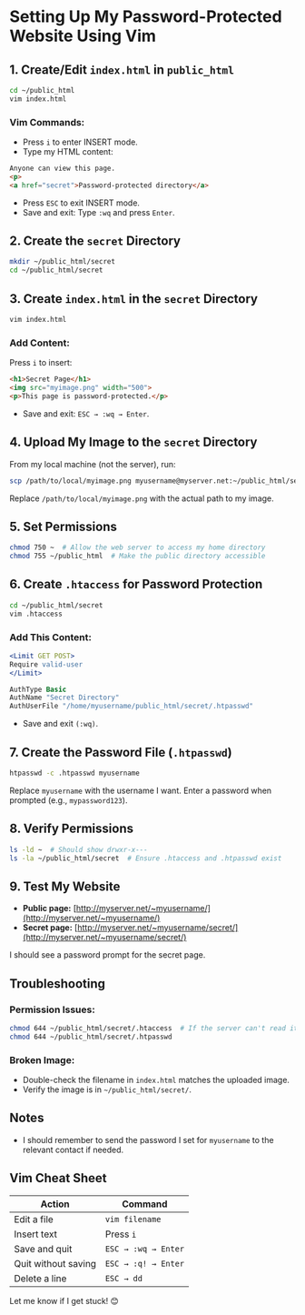 # Setting Up My Password-Protected Website Using Vim

## 1. Create/Edit `index.html` in `public_html`

```bash
cd ~/public_html
vim index.html
```

### Vim Commands:
- Press `i` to enter INSERT mode.
- Type my HTML content:

```html
Anyone can view this page.
<p>
<a href="secret">Password-protected directory</a>
```

- Press `ESC` to exit INSERT mode.
- Save and exit: Type `:wq` and press `Enter`.

## 2. Create the `secret` Directory

```bash
mkdir ~/public_html/secret
cd ~/public_html/secret
```

## 3. Create `index.html` in the `secret` Directory

```bash
vim index.html
```

### Add Content:

Press `i` to insert:

```html
<h1>Secret Page</h1>
<img src="myimage.png" width="500">
<p>This page is password-protected.</p>
```

- Save and exit: `ESC → :wq → Enter`.

## 4. Upload My Image to the `secret` Directory

From my local machine (not the server), run:

```bash
scp /path/to/local/myimage.png myusername@myserver.net:~/public_html/secret/
```

Replace `/path/to/local/myimage.png` with the actual path to my image.

## 5. Set Permissions

```bash
chmod 750 ~  # Allow the web server to access my home directory
chmod 755 ~/public_html  # Make the public directory accessible
```

## 6. Create `.htaccess` for Password Protection

```bash
cd ~/public_html/secret
vim .htaccess
```

### Add This Content:

```apache
<Limit GET POST>
Require valid-user
</Limit>

AuthType Basic
AuthName "Secret Directory"
AuthUserFile "/home/myusername/public_html/secret/.htpasswd"
```

- Save and exit `(:wq)`.

## 7. Create the Password File (`.htpasswd`)

```bash
htpasswd -c .htpasswd myusername
```

Replace `myusername` with the username I want.
Enter a password when prompted (e.g., `mypassword123`).

## 8. Verify Permissions

```bash
ls -ld ~  # Should show drwxr-x---
ls -la ~/public_html/secret  # Ensure .htaccess and .htpasswd exist
```

## 9. Test My Website

- **Public page:** [http://myserver.net/~myusername/](http://myserver.net/~myusername/)
- **Secret page:** [http://myserver.net/~myusername/secret/](http://myserver.net/~myusername/secret/)

I should see a password prompt for the secret page.

## Troubleshooting

### Permission Issues:

```bash
chmod 644 ~/public_html/secret/.htaccess  # If the server can't read it
chmod 644 ~/public_html/secret/.htpasswd
```

### Broken Image:
- Double-check the filename in `index.html` matches the uploaded image.
- Verify the image is in `~/public_html/secret/`.

## Notes
- I should remember to send the password I set for `myusername` to the relevant contact if needed.

## Vim Cheat Sheet

| Action | Command |
|--------|---------|
| Edit a file | `vim filename` |
| Insert text | Press `i` |
| Save and quit | `ESC → :wq → Enter` |
| Quit without saving | `ESC → :q! → Enter` |
| Delete a line | `ESC → dd` |

Let me know if I get stuck! 😊
